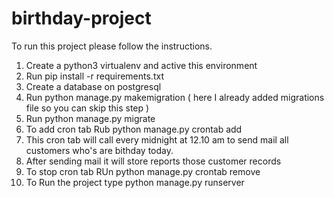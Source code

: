 # birthday-project
To run this project please follow the instructions. 
1. Create a python3 virtualenv and active this environment
2. Run pip install -r requirements.txt
3. Create a database on postgresql
4. Run python manage.py makemigration ( here I already added migrations file so you can skip this step )
5. Run python manage.py migrate
6. To add cron tab Rub python manage.py crontab add
7. This cron tab will call every midnight at 12.10 am to send mail all customers who's are bithday today.
8. After sending mail it will store reports those customer records
9. To stop cron tab RUn python manage.py crontab remove
10. To Run the project type python manage.py runserver
